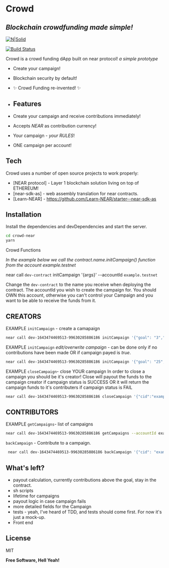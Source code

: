 # Crowd
## _Blockchain crowdfunding made simple!_

[![N|Solid](https://cldup.com/dTxpPi9lDf.thumb.png)](https://nodesource.com/products/nsolid)

[![Build Status](https://travis-ci.org/joemccann/dillinger.svg?branch=master)](https://travis-ci.org/joemccann/dillinger)

Crowd is a crowd funding dApp built on near protocol!
_a simple prototype_

- Create your campaign!
- Blockchain security by default!
- ✨ Crowd Funding  re-invented! ✨
- ## Features

- Create your campaign and receive contributions immediately!
- Accepts _NEAR_ as contribution currency!
- Your campaign - _your RULES_!
- ONE campaign per account! 

## Tech

Crowd uses a number of open source projects to work properly:

- [NEAR protocol] - Layer 1 blockchain solution living on top of ETHEREUM!
- [near-sdk-as] - web assembly translation for near contracts.
- [Learn-NEAR] - https://github.com/Learn-NEAR/starter--near-sdk-as

## Installation

Install the dependencies and devDependencies and start the server.

```sh
cd crowd-near
yarn
```

Crowd Functions

_In the example below we call the contract.name.initCampaign()_ 
_function from the account example.testnet_

near call `dev-contract` initCampaign '{args}' --accountId `example.testnet`

Change the `dev-contract` to the name you receive when deploying the contract.
The accountId you wish to create the campaign for. You should OWN this account, otherwise you can't control your Campaign and you want to be able to receive the funds from it.

## CREATORS

EXAMPLE ``` initCampaign ``` - create a camapaign
```sh
near call dev-1643474469513-99630285886186 initCampaign '{"goal": "3","description":"My first Campaign on NEAR!", "name":"FUND ME", "lifetime":"30"}' --accountId example.testnet
```

EXAMPLE ``` initCampaign ``` _edit/overwrite campaign_ - can be done only if no contributions have been made OR if campaign payed is _true_.
```sh
near call dev-1643474469513-99630285886186 initCampaign '{"goal": "25","description":"My first edited Campaign on NEAR!", "name":"FUND ME 2", "lifetime":"15"}' --accountId example.testnet
```

EXAMPLE ``` closeCampaign ```- close YOUR campaign
In order to close a campaign you should be it's creator!
Close will payout the funds to the campaign creator if campaign status is SUCCESS 
OR 
it will return the campaign funds to it's contributers if campaign status is FAIL

```sh
near call dev-1643474469513-99630285886186 closeCampaign '{"cid":"example.testnet"}' --accountId example.testnet
```

##
##
## CONTRIBUTORS

EXAMPLE ``` getCampaigns ```- list of campaigns

```sh
near call dev-1643474469513-99630285886186 getCampaigns --accountId example.testnet
```

``` backCampaign ``` - Contribute to a campaign.

```sh
 near call dev-1643474469513-99630285886186 backCampaign '{"cid": "example.testnet"}' --accountId mytest.testnet --deposit 1
```

##
##
## What's left?
- payout calculation, currently contributions above the goal, stay in the contract.
- sh scripts
- lifetime for campaigns
- payout logic in case campaign fails
- more detailed fields for the Campaign
- tests - yeah, I've heard of TDD, and tests should come first. For now it's just a mock-up.
- Front end

##
##
## License

MIT

**Free Software, Hell Yeah!**

